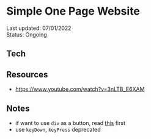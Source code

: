# Simple One Page Website

Last updated: 07/01/2022  
Status: Ongoing

## Tech

## Resources

- <https://www.youtube.com/watch?v=3nLTB_E6XAM>

## Notes

- if want to use `div` as a button, read [this](https://github.com/jsx-eslint/eslint-plugin-jsx-a11y/blob/HEAD/docs/rules/no-static-element-interactions.md) first
- use `keyDown`, `keyPress` deprecated
